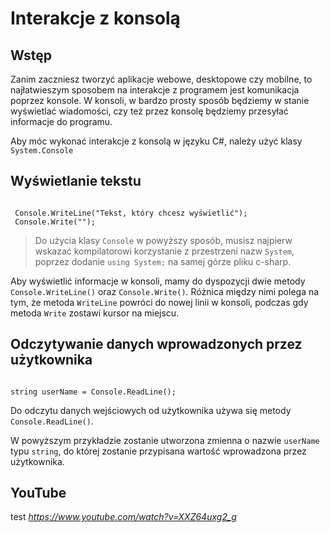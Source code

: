 # Interakcje z konsolą

## Wstęp

Zanim zaczniesz tworzyć aplikacje webowe, desktopowe czy mobilne, to najłatwieszym sposobem na interakcje z programem jest komunikacja poprzez konsole. W konsoli, w bardzo prosty sposób będziemy w stanie wyświetlać wiadomości, czy też przez konsolę będziemy przesyłać informacje do programu. 

Aby móc wykonać interakcje z konsolą w języku C#, należy użyć klasy `System.Console` 

## Wyświetlanie tekstu

```

 Console.WriteLine("Tekst, który chcesz wyświetlić");
 Console.Write("");

```

> Do użycia klasy `Console` w powyższy sposób, musisz najpierw wskazać kompilatorowi korzystanie z przestrzeni nazw `System`, poprzez dodanie `using System;` na samej górze pliku c-sharp.


Aby wyświetlić informacje w konsoli, mamy do dyspozycji dwie metody `Console.WriteLine()` oraz `Console.Write()`. Różnica między nimi polega na tym, że metoda `WriteLine` powróci do nowej linii w konsoli, podczas gdy metoda `Write` zostawi kursor na miejscu.

## Odczytywanie danych wprowadzonych przez użytkownika

```

string userName = Console.ReadLine();

```

Do odczytu danych wejściowych od użytkownika używa się metody `Console.ReadLine()`.

W powyższym przykładzie zostanie utworzona zmienna o nazwie `userName` typu `string`, do której zostanie przypisana wartość wprowadzona przez użytkownika.

## YouTube
test
*https://www.youtube.com/watch?v=XXZ64uxg2_g*